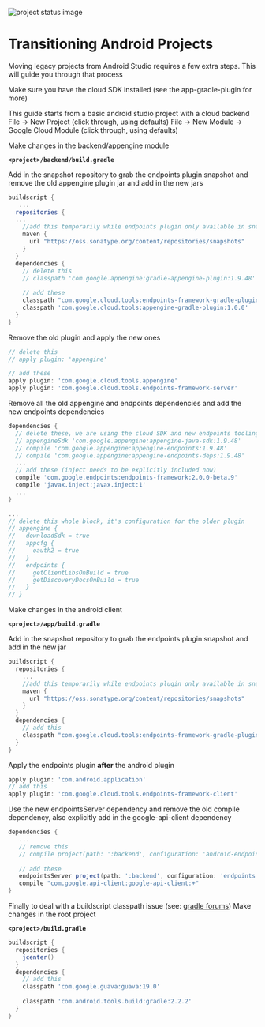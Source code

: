 ![project status image](https://img.shields.io/badge/stability-experimental-orange.svg)
# Transitioning Android Projects

Moving legacy projects from Android Studio requires a few extra steps. This will guide you through
that process

Make sure you have the cloud SDK installed (see the app-gradle-plugin for more)

This guide starts from a basic android studio project with a cloud backend
File -> New Project (click through, using defaults)
File -> New Module -> Google Cloud Module  (click through, using defaults)


Make changes in the backend/appengine module

**`<project>/backend/build.gradle`**

Add in the snapshot repository to grab the endpoints plugin snapshot and
remove the old appengine plugin jar and add in the new jars
```gradle
buildscript {
   ...
  repositories {
  ...
    //add this temporarily while endpoints plugin only available in snapshots
    maven {
      url "https://oss.sonatype.org/content/repositories/snapshots"
    }
  }
  dependencies {
    // delete this
    // classpath 'com.google.appengine:gradle-appengine-plugin:1.9.48'
      
    // add these 
    classpath "com.google.cloud.tools:endpoints-framework-gradle-plugin:0.1.0-SNAPSHOT"
    classpath 'com.google.cloud.tools:appengine-gradle-plugin:1.0.0'
  }
}
```

Remove the old plugin and apply the new ones
```gradle
// delete this
// apply plugin: 'appengine'

// add these
apply plugin: 'com.google.cloud.tools.appengine'
apply plugin: 'com.google.cloud.tools.endpoints-framework-server'
```

Remove all the old appengine and endpoints dependencies and add the 
new endpoints dependencies
```gradle
dependencies {
  // delete these, we are using the cloud SDK and new endpoints tooling now
  // appengineSdk 'com.google.appengine:appengine-java-sdk:1.9.48'
  // compile 'com.google.appengine:appengine-endpoints:1.9.48'
  // compile 'com.google.appengine:appengine-endpoints-deps:1.9.48'
  ... 
  // add these (inject needs to be explicitly included now)
  compile 'com.google.endpoints:endpoints-framework:2.0.0-beta.9'
  compile 'javax.inject:javax.inject:1'
  ...
}

...
// delete this whole block, it's configuration for the older plugin
// appengine {
//   downloadSdk = true
//   appcfg {
//     oauth2 = true
//   }
//   endpoints {
//     getClientLibsOnBuild = true
//     getDiscoveryDocsOnBuild = true
//   }
// }
```

Make changes in the android client 

**`<project>/app/build.gradle`**

Add in the snapshot repository to grab the endpoints plugin snapshot and
add in the new jar
```gradle
buildscript {
  repositories {
    ...
    //add this temporarily while endpoints plugin only available in snapshots
    maven {
      url "https://oss.sonatype.org/content/repositories/snapshots"
    }
  }
  dependencies {
    // add this
    classpath "com.google.cloud.tools:endpoints-framework-gradle-plugin:0.1.0-SNAPSHOT"
  }
}
```

Apply the endpoints plugin **after** the android plugin
```gradle
apply plugin: 'com.android.application'
// add this
apply plugin: 'com.google.cloud.tools.endpoints-framework-client'
```
Use the new endpointsServer dependency and remove the old compile dependency,
also explicitly add in the google-api-client dependency
```gradle
dependencies {
   ...
   // remove this
   // compile project(path: ':backend', configuration: 'android-endpoints')
   
   // add these
   endpointsServer project(path: ':backend', configuration: 'endpoints')
   compile "com.google.api-client:google-api-client:+"
}
```


Finally to deal with a buildscript classpath issue (see: [gradle forums](https://discuss.gradle.org/t/version-is-root-build-gradle-buildscript-is-overriding-subproject-buildscript-dependency-versions/20746/2))
Make changes in the root project

**`<project>/build.gradle`**

```gradle
buildscript {
  repositories {
    jcenter()
  }
  dependencies {
    // add this
    classpath 'com.google.guava:guava:19.0'
    
    classpath 'com.android.tools.build:gradle:2.2.2'
  }
}
```

